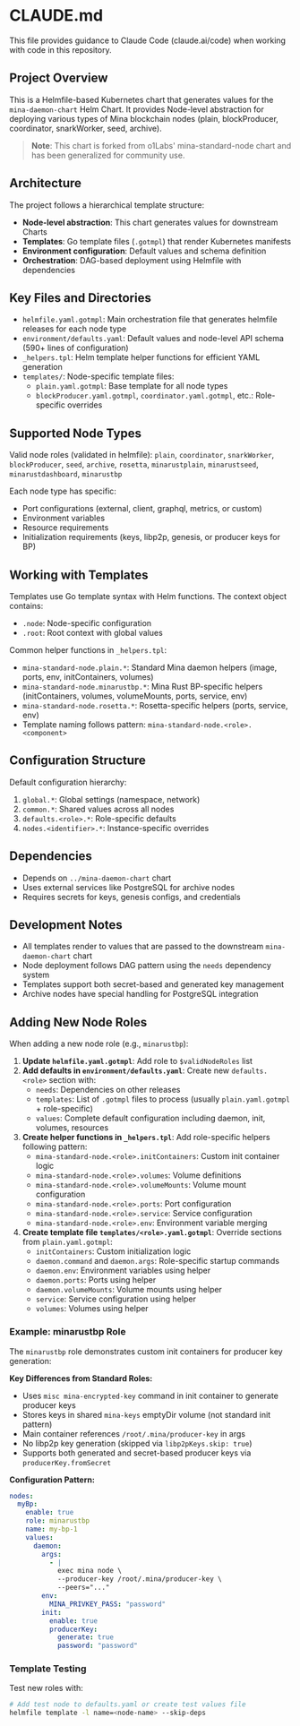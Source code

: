 # CLAUDE.md

This file provides guidance to Claude Code (claude.ai/code) when working with code in this repository.

## Project Overview

This is a Helmfile-based Kubernetes chart that generates values for the `mina-daemon-chart` Helm Chart. It provides Node-level abstraction for deploying various types of Mina blockchain nodes (plain, blockProducer, coordinator, snarkWorker, seed, archive).

> **Note**: This chart is forked from o1Labs' mina-standard-node chart and has been generalized for community use.

## Architecture

The project follows a hierarchical template structure:
- **Node-level abstraction**: This chart generates values for downstream Charts
- **Templates**: Go template files (`.gotmpl`) that render Kubernetes manifests
- **Environment configuration**: Default values and schema definition
- **Orchestration**: DAG-based deployment using Helmfile with dependencies

## Key Files and Directories

- `helmfile.yaml.gotmpl`: Main orchestration file that generates helmfile releases for each node type
- `environment/defaults.yaml`: Default values and node-level API schema (590+ lines of configuration)
- `_helpers.tpl`: Helm template helper functions for efficient YAML generation
- `templates/`: Node-specific template files:
  - `plain.yaml.gotmpl`: Base template for all node types
  - `blockProducer.yaml.gotmpl`, `coordinator.yaml.gotmpl`, etc.: Role-specific overrides

## Supported Node Types

Valid node roles (validated in helmfile): `plain`, `coordinator`, `snarkWorker`, `blockProducer`, `seed`, `archive`, `rosetta`, `minarustplain`, `minarustseed`, `minarustdashboard`, `minarustbp`

Each node type has specific:
- Port configurations (external, client, graphql, metrics, or custom)
- Environment variables
- Resource requirements
- Initialization requirements (keys, libp2p, genesis, or producer keys for BP)

## Working with Templates

Templates use Go template syntax with Helm functions. The context object contains:
- `.node`: Node-specific configuration
- `.root`: Root context with global values

Common helper functions in `_helpers.tpl`:
- `mina-standard-node.plain.*`: Standard Mina daemon helpers (image, ports, env, initContainers, volumes)
- `mina-standard-node.minarustbp.*`: Mina Rust BP-specific helpers (initContainers, volumes, volumeMounts, ports, service, env)
- `mina-standard-node.rosetta.*`: Rosetta-specific helpers (ports, service, env)
- Template naming follows pattern: `mina-standard-node.<role>.<component>`

## Configuration Structure

Default configuration hierarchy:
1. `global.*`: Global settings (namespace, network)
2. `common.*`: Shared values across all nodes
3. `defaults.<role>.*`: Role-specific defaults
4. `nodes.<identifier>.*`: Instance-specific overrides

## Dependencies

- Depends on `../mina-daemon-chart` chart
- Uses external services like PostgreSQL for archive nodes
- Requires secrets for keys, genesis configs, and credentials

## Development Notes

- All templates render to values that are passed to the downstream `mina-daemon-chart` chart
- Node deployment follows DAG pattern using the `needs` dependency system
- Templates support both secret-based and generated key management
- Archive nodes have special handling for PostgreSQL integration

## Adding New Node Roles

When adding a new node role (e.g., `minarustbp`):

1. **Update `helmfile.yaml.gotmpl`**: Add role to `$validNodeRoles` list
2. **Add defaults in `environment/defaults.yaml`**: Create new `defaults.<role>` section with:
   - `needs`: Dependencies on other releases
   - `templates`: List of `.gotmpl` files to process (usually `plain.yaml.gotmpl` + role-specific)
   - `values`: Complete default configuration including daemon, init, volumes, resources
3. **Create helper functions in `_helpers.tpl`**: Add role-specific helpers following pattern:
   - `mina-standard-node.<role>.initContainers`: Custom init container logic
   - `mina-standard-node.<role>.volumes`: Volume definitions
   - `mina-standard-node.<role>.volumeMounts`: Volume mount configuration
   - `mina-standard-node.<role>.ports`: Port configuration
   - `mina-standard-node.<role>.service`: Service configuration
   - `mina-standard-node.<role>.env`: Environment variable merging
4. **Create template file `templates/<role>.yaml.gotmpl`**: Override sections from `plain.yaml.gotmpl`:
   - `initContainers`: Custom initialization logic
   - `daemon.command` and `daemon.args`: Role-specific startup commands
   - `daemon.env`: Environment variables using helper
   - `daemon.ports`: Ports using helper
   - `daemon.volumeMounts`: Volume mounts using helper
   - `service`: Service configuration using helper
   - `volumes`: Volumes using helper

### Example: minarustbp Role

The `minarustbp` role demonstrates custom init containers for producer key generation:

**Key Differences from Standard Roles:**
- Uses `misc mina-encrypted-key` command in init container to generate producer keys
- Stores keys in shared `mina-keys` emptyDir volume (not standard init pattern)
- Main container references `/root/.mina/producer-key` in args
- No libp2p key generation (skipped via `libp2pKeys.skip: true`)
- Supports both generated and secret-based producer keys via `producerKey.fromSecret`

**Configuration Pattern:**
```yaml
nodes:
  myBp:
    enable: true
    role: minarustbp
    name: my-bp-1
    values:
      daemon:
        args:
          - |
            exec mina node \
            --producer-key /root/.mina/producer-key \
            --peers="..."
        env:
          MINA_PRIVKEY_PASS: "password"
        init:
          enable: true
          producerKey:
            generate: true
            password: "password"
```

### Template Testing

Test new roles with:
```bash
# Add test node to defaults.yaml or create test values file
helmfile template -l name=<node-name> --skip-deps
```